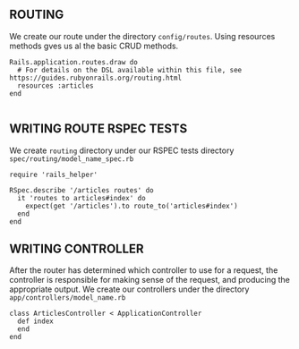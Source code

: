 ## ROUTING
We create our route under the directory `config/routes`. Using resources methods gves us al the basic CRUD methods.

```
Rails.application.routes.draw do
  # For details on the DSL available within this file, see https://guides.rubyonrails.org/routing.html
  resources :articles
end


```


## WRITING ROUTE RSPEC TESTS
We create `routing` directory under our RSPEC tests directory `spec/routing/model_name_spec.rb`

```
require 'rails_helper'

RSpec.describe '/articles routes' do
  it 'routes to articles#index' do
    expect(get '/articles').to route_to('articles#index')
  end
end
```

## WRITING CONTROLLER
After the router has determined which controller to use for a request, the controller is responsible for making sense of the request, and producing the appropriate output. We create our controllers under the directory `app/controllers/model_name.rb`

```
class ArticlesController < ApplicationController
  def index
  end
end
```

